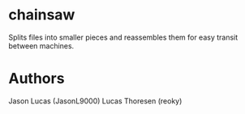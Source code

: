# chainsaw
Splits files into smaller pieces and reassembles them for easy transit between machines.

# Authors
Jason Lucas (JasonL9000)
Lucas Thoresen (reoky)
